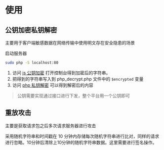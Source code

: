 # 使用

## 公钥加密私钥解密

主要用于客户端敏感数据在网络传输中使用明文存在安全隐患的场景

启动服务器

```bash
sudo php -S localhost:80
```

1. 访问 [js 公钥加密](http://localhost/js_encrypt.html) 打开控制台得到加密后的字符串。
2. 把得到的字符串写入到 php_decrypt.php 文件中的 `$encrypted` 变量
3. 访问 [php 私钥解密](http://localhost/php_decrypt.php) 可以得到解密后的内容

> 公钥需要实现通过接口进行下发，整个平台用一个公钥即可
 
## 重放攻击

主要是获取请求包之后多次请求服务器进行攻击

采用随机字符串和时间戳在 10 分钟内存储每次随机字符串进行比对，同样的请求进行忽略。10分钟后清除上10分钟的随机字符串数据。这里需要进行签名操作。